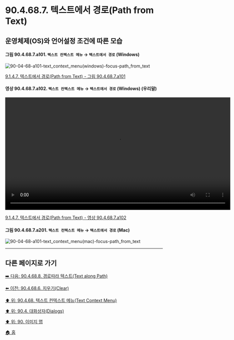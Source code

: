 # 90.4.68.7. 텍스트에서 경로(Path from Text)
## 운영체제(OS)와 언어설정 조건에 따른 모습

<a id="90-04-68-07-a101"></a>

#### 그림 90.4.68.7.a101. `텍스트 컨텍스트 메뉴` → `텍스트에서 경로` (Windows)
![90-04-68-a101-text_context_menu(windows)-focus-path_from_text](https://github.com/wonder13662/gimp/assets/15767104/0c7e142a-b52b-4a50-b62e-42616729a242)

[9.1.4.7. 텍스트에서 경로(Path from Text) - 그림 90.4.68.7.a101](./09-01-04-07-path_from_text.md#90-04-68-07-a101)

<a id="90-04-68-07-a102"></a>

#### 영상 90.4.68.7.a102. `텍스트 컨텍스트 메뉴` → `텍스트에서 경로` (Windows) (우리말)
<video controls="controls" width="720" src="https://github.com/wonder13662/gimp/assets/15767104/4c73031c-7d97-49c9-9639-2174b718924d"></video>

[9.1.4.7. 텍스트에서 경로(Path from Text) - 영상 90.4.68.7.a102](./09-01-04-07-path_from_text.md#90-04-68-07-a102)

<a id="90-04-68-07-a201"></a>

#### 그림 90.4.68.7.a201. `텍스트 컨텍스트 메뉴` → `텍스트에서 경로` (Mac)
![90-04-68-a101-text_context_menu(mac)-focus-path_from_text](https://github.com/wonder13662/gimp/assets/15767104/702d22b6-308b-40b2-b4d8-da47181eec87)

***

## 다른 페이지로 가기

[➡️ 다음: 90.4.68.8. 경로따라 텍스트(Text along Path)](./90-04-68-08-text_along_path.md)

[⬅️ 이전: 90.4.68.6. 지우기(Clear)](./90-04-68-06-clear.md)

[⬆️ 위: 90.4.68. 텍스트 컨텍스트 메뉴(Text Context Menu)](./90-04-68-00-text_context_menu.md)

[⬆️ 위: 90.4. 대화상자(Dialogs)](./90-04-00-dialogs.md)

[⬆️ 위: 90. 이미지 맵](./90-00-image-map.md)

[🏠 홈](./00-home.md)
